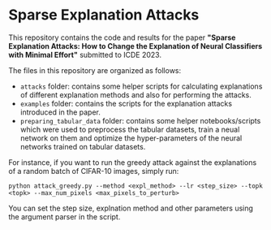 # Sparse Explanation Attacks

This repository contains the code and results for the paper __"Sparse Explanation Attacks: How to Change the Explanation of Neural Classifiers with Minimal Effort"__ submitted to ICDE 2023.

The files in this repository are organized as follows:
- `attacks` folder: contains some helper scripts for calculating explanations of different explanation methods and also for performing the attacks.
- `examples` folder: contains the scripts for the explanation attacks introduced in the paper.
- `preparing_tabular_data` folder: contains some helper notebooks/scripts which were used to preprocess the tabular datasets, train a neual network on them and optimize the hyper-parameters of the neural networks trained on tabular datasets.

For instance, if you want to run the greedy attack against the explanations of a random batch of CIFAR-10 images, simply run:
```
python attack_greedy.py --method <expl_method> --lr <step_size> --topk <topk> --max_num_pixels <max_pixels_to_perturb>
```
You can set the step size, explnation method and other parameters using the argument parser in the script.
